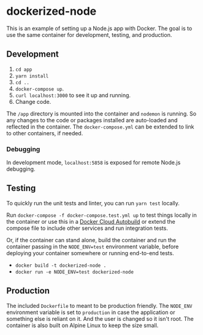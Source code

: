 # dockerized-node

This is an example of setting up a Node.js app with Docker. The goal is to use the same container for development, testing, and production.

## Development

1. `cd app`
1. `yarn install`
1. `cd ..`
1. `docker-compose up`. 
1. `curl localhost:3000` to see it up and running.
1. Change code.

The `/app` directory is mounted into the container and `nodemon` is running. So any changes to the code or packages installed are auto-loaded and reflected in the container. The `docker-compose.yml` can be extended to link to other containers, if needed.

### Debugging

In development mode, `localhost:5858` is exposed for remote Node.js debugging.

## Testing

To quickly run the unit tests and linter, you can run `yarn test` locally.

Run `docker-compose -f docker-compose.test.yml up` to test things locally in the container or use this in a [Docker Cloud Autobuild](https://docs.docker.com/docker-cloud/builds/automated-build/) or extend the compose file to include other services and run integration tests.

Or, if the container can stand alone, build the container and run the container passing in the `NODE_ENV=test` environment variable, before deploying your container somewhere or running end-to-end tests.
- `docker build -t dockerized-node .`
- `docker run -e NODE_ENV=test dockerized-node`

## Production

The included `Dockerfile` to meant to be production friendly. The `NODE_ENV` environment variable is set to `production` in case the application or something else is reliant on it. And the user is changed so it isn't root. The container is also built on Alpine Linux to keep the size small.
